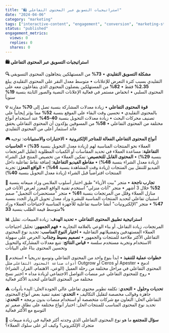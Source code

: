 ```yaml
---
title: "🛍️ استراتيجيات التسويق عبر المحتوى التفاعلي"
date: "2024-04-06"
category: "marketing"
tags: ["interactive-content", "engagement", "conversion", "marketing-strategy"]
status: "published"
engagement_metrics:
  views: 0
  replies: 0
  shares: 0
---
```


**🛍️ استراتيجيات التسويق عبر المحتوى التفاعلي**

**🔍 مشكلة التسويق التقليدي**
• **73%** من المستهلكين يتجاهلون المحتوى التسويقي التقليدي بسبب كثرة التعرض للإعلانات
• متوسط معدل النقر على المحتوى التقليدي يبلغ **2.35%** فقط
• **82%** من المستهلكين يفضلون المحتوى الذي يتفاعلون معه على المحتوى السلبي
• انخفاض مستمر في فعالية الإعلانات النصية والصور الثابتة بنسبة **19%** سنوياً

**💡 قوة المحتوى التفاعلي**
• زيادة معدلات المشاركة بنسبة تصل إلى **70%** مقارنة بالمحتوى التقليدي
• تحسين وقت البقاء على الموقع بنسبة **52%** مما يؤثر إيجابياً على تصنيف محركات البحث
• زيادة معدلات التحويل بنسبة **40-45%** عند استخدام أنواع مختلفة من المحتوى التفاعلي
• **58%** من المسوقين يؤكدون أن المحتوى التفاعلي يحقق عائد استثمار أعلى من المحتوى التقليدي

**🎮 أنواع المحتوى التفاعلي الفعالة للمتاجر الإلكترونية**
• **الاختبارات والاستبيانات**: توجيه العملاء نحو المنتجات المناسبة لهم (زيادة معدل التحويل بنسبة **35%**)
• **الحاسبات التفاعلية**: مساعدة العملاء في تحديد المقاسات أو الكميات المطلوبة (تقليل المرتجعات بنسبة **29%**)
• **المحتوى القابل للتخصيص**: تمكين العملاء من تخصيص المنتج قبل الشراء (زيادة معدل الشراء بنسبة **48%**)
• **مقاطع الفيديو التفاعلية**: إضافة نقاط تفاعلية داخل الفيديو للتنقل بين المنتجات (زيادة وقت المشاهدة بنسبة **44%**)
• **الواقع المعزز**: تجربة المنتجات افتراضياً قبل الشراء (زيادة معدل التحويل بنسبة **40%**)

**🚀 تجارب ناجحة**
• متجر "بيت الأزياء" طبق اختبار أسلوب الملابس وزاد مبيعاته بنسبة **52%** خلال 3 أشهر
• متجر "أثاث منزلي" استخدم تقنية الواقع المعزز لعرض الأثاث في منازل العملاء وقلل من المرتجعات بنسبة **61%**
• متجر "مستحضرات التجميل" صمم استبيان تفاعلي لتحديد المنتجات المناسبة للبشرة وزاد معدل تحويل الزوار الجدد بنسبة **47%**
• متجر "الإلكترونيات" أنشأ حاسبة تفاعلية للأجهزة المناسبة لاحتياجات العملاء وزاد متوسط قيمة الطلب بنسبة **33%**

**📊 استراتيجية تطبيق المحتوى التفاعلي**
• **تحديد الهدف**: زيادة المبيعات، تقليل المرتجعات، زيادة التفاعل، أو بناء الوعي بالعلامة التجارية
• **فهم الجمهور**: تحليل احتياجات العملاء المستهدفين وتفضيلاتهم التفاعلية
• **اختيار النوع المناسب**: تحديد نوع المحتوى التفاعلي الأكثر ملاءمة للمنتجات والجمهور
• **تصميم بسيط وجذاب**: الحرص على سهولة الاستخدام وتجربة مستخدم سلسة
• **قياس النتائج**: تتبع معدلات المشاركة والتحويل وتحسين المحتوى بناءً على البيانات

**💼 خطوات عملية للتنفيذ**
• ابدأ بنوع واحد من المحتوى التفاعلي وتوسع تدريجياً
• استخدم `أدوات صناعة المحتوى التفاعلي` مثل Outgrow أو Ceros أو Apester
• ادمج المحتوى التفاعلي في مراحل مختلفة من رحلة العميل (الوعي، الاهتمام، القرار، الشراء)
• روج للمحتوى التفاعلي عبر منصات التواصل الاجتماعي لزيادة مداه
• اختبر نسخ مختلفة من المحتوى التفاعلي لتحديد الأكثر فعالية

**⚠️ تحديات وحلول**
• **التحدي**: تكلفة تطوير محتوى تفاعلي عالي الجودة
  _الحل_: البدء بأدوات جاهزة وقوالب مخصصة لتقليل التكاليف
• **التحدي**: تعقيد تنفيذ بعض أنواع المحتوى التفاعلي
  _الحل_: التعاون مع شركات متخصصة أو استخدام منصات بدون برمجة
• **التحدي**: تحديد نوع المحتوى المناسب للمنتجات
  _الحل_: اختبار أنواع مختلفة على نطاق صغير ثم التوسع مع الأكثر فعالية

**💭 سؤال للمجتمع**
ما هو نوع المحتوى التفاعلي الذي وجدته أكثر فعالية في زيادة مبيعات متجرك الإلكتروني؟ وكيف أثر على سلوك العملاء؟
